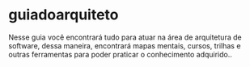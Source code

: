 # guiadoarquiteto
Nesse guia você encontrará tudo para atuar na área de arquitetura de software, dessa maneira, encontrará mapas mentais, cursos, trilhas e outras ferramentas para poder praticar o conhecimento adquirido..
